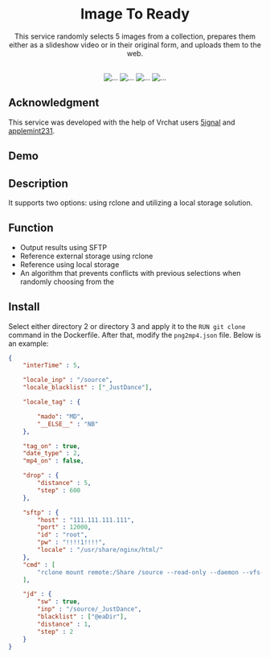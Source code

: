 <div align="center">

<h1>Image To Ready</h1>
This service randomly selects 5 images from a collection, prepares them either as a slideshow video or in their original form, and uploads them to the web.<br/><br/>

<picture><img src="https://img.shields.io/badge/-Docker-2496ED?style=flat-square&logo=docker&logoColor=FFFFFF" alt="..."></picture>
<picture><img src="https://img.shields.io/badge/-Python3-3776AB?style=flat-square&logo=python&logoColor=FFFFFF" alt="..."></picture>
<picture><img src="https://img.shields.io/badge/-Rclone-3F79AD?style=flat-square&logo=rclone&logoColor=FFFFFF" alt="..."></picture>
<picture><img src="https://img.shields.io/badge/FFMPEG-007808?style=flat-square&logo=ffmpeg&logoColor=FFFFFF" alt="..."></picture>

</div>

## Acknowledgment

This service was developed with the help of Vrchat users [5ignal](https://github.com/5ignal) and [applemint231](https://github.com/applemint231).

<div align="center">

</div>

## Demo

<div align="center">



</div>

## Description

It supports two options: using rclone and utilizing a local storage solution.

## Function

- Output results using SFTP
- Reference external storage using rclone
- Reference using local storage
- An algorithm that prevents conflicts with previous selections when randomly choosing from the

## Install

Select either directory 2 or directory 3 and apply it to the ```RUN git clone``` command in the Dockerfile. After that, modify the ```png2mp4.json``` file. Below is an example:

```json
{
    "interTime" : 5,

    "locale_inp" : "/source",
    "locale_blacklist" : ["_JustDance"],

    "locale_tag" : {

        "mado": "MD",
        "__ELSE__" : "NB"
    },

    "tag_on" : true,
    "date_type" : 2,
    "mp4_on" : false,

    "drop" : {
        "distance" : 5,
        "step" : 600
    },

    "sftp" : {
        "host" : "111.111.111.111", 
        "port" : 12000,
        "id" : "root",
        "pw" : "!!!!1!!!!", 
        "locale" : "/usr/share/nginx/html/"
    },
    "cmd" : [
        "rclone mount remote:/Share /source --read-only --daemon --vfs-cache-mode full --vfs-cache-max-size 20G"
    ],

    "jd" : {
        "sw" : true,
        "inp" : "/source/_JustDance",
        "blacklist" : ["@eaDir"], 
        "distance" : 1,
        "step" : 2
    }
}
```
